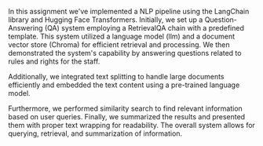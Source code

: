 In this assignment we've implemented a NLP pipeline using the LangChain library and Hugging Face Transformers. Initially, we set up a Question-Answering (QA) system employing a RetrievalQA chain with a predefined template. This system utilized a language model (llm) and a document vector store (Chroma) for efficient retrieval and processing. We then demonstrated the system's capability by answering questions related to rules and rights for the staff.

Additionally, we integrated text splitting to handle large documents efficiently and embedded the text content using a pre-trained language model.

Furthermore, we performed similarity search to find relevant information based on user queries. Finally, we summarized the results and presented them with proper text wrapping for readability. The overall system allows for querying, retrieval, and summarization of information.
